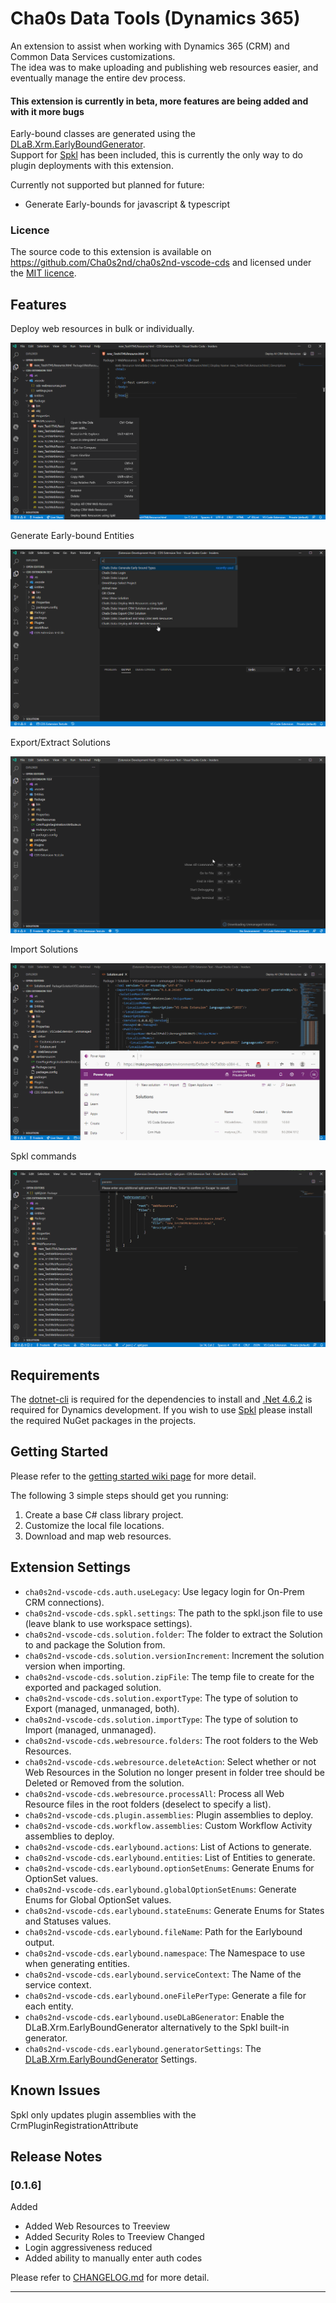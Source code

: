 # Cha0s Data Tools (Dynamics 365)

An extension to assist when working with Dynamics 365 (CRM) and Common Data Services customizations.<br>The idea was to make uploading and publishing web resources easier, and eventually manage the entire dev process.

#### This extension is currently in beta, more features are being added and with it more bugs

Early-bound classes are generated using the [DLaB.Xrm.EarlyBoundGenerator](https://github.com/daryllabar/DLaB.Xrm.XrmToolBoxTools/wiki/Early-Bound-Generator).<br>
Support for [Spkl](https://github.com/scottdurow/SparkleXrm/wiki/spkl) has been included, this is currently the only way to do plugin deployments with this extension.

Currently not supported but planned for future:
* Generate Early-bounds for javascript & typescript

### Licence

The source code to this extension is available on https://github.com/Cha0s2nd/cha0s2nd-vscode-cds and licensed under the [MIT licence](https://cha0s2nd.neocities.org/vscode/extensions/cds/license.html).

## Features

Deploy web resources in bulk or individually.

![deploy-webresources](media/samples/deploy-webresources.gif)

Generate Early-bound Entities

![earlybound](media/samples/earlybound.gif)

Export/Extract Solutions

![deploy-webresources](media/samples/export-solution.gif)

Import Solutions

![deploy-webresources](media/samples/import-solution.gif)

Spkl commands

![deploy-webresources-spkl](media/samples/spkl.gif)

## Requirements

The [dotnet-cli](https://dotnet.microsoft.com/download/) is required for the dependencies to install and [.Net 4.6.2](https://dotnet.microsoft.com/download/) is required for Dynamics development.
If you wish to use [Spkl](https://www.nuget.org/packages/spkl/) please install the required NuGet packages in the projects.

## Getting Started

Please refer to the [getting started wiki page](https://github.com/Cha0s2nd/cha0s2nd-vscode-cds/wiki/Getting-Started) for more detail.

The following 3 simple steps should get you running:
1. Create a base C# class library project.
2. Customize the local file locations.
3. Download and map web resources.

## Extension Settings

* `cha0s2nd-vscode-cds.auth.useLegacy`: Use legacy login for On-Prem CRM connections).
* `cha0s2nd-vscode-cds.spkl.settings`: The path to the spkl.json file to use (leave blank to use workspace settings).
* `cha0s2nd-vscode-cds.solution.folder`: The folder to extract the Solution to and package the Solution from.
* `cha0s2nd-vscode-cds.solution.versionIncrement`: Increment the solution version when importing.
* `cha0s2nd-vscode-cds.solution.zipFile`: The temp file to create for the exported and packaged solution.
* `cha0s2nd-vscode-cds.solution.exportType`: The type of solution to Export (managed, unmanaged, both).
* `cha0s2nd-vscode-cds.solution.importType`: The type of solution to Import (managed, unmanaged).
* `cha0s2nd-vscode-cds.webresource.folders`: The root folders to the Web Resources.
* `cha0s2nd-vscode-cds.webresource.deleteAction`: Select whether or not Web Resources in the Solution no longer present in folder tree should be Deleted or Removed from the solution.
* `cha0s2nd-vscode-cds.webresource.processAll`: Process all Web Resource files in the root folders (deselect to specify a list).
* `cha0s2nd-vscode-cds.plugin.assemblies`: Plugin assemblies to deploy.
* `cha0s2nd-vscode-cds.workflow.assemblies`: Custom Workflow Activity assemblies to deploy.
* `cha0s2nd-vscode-cds.earlybound.actions`: List of Actions to generate.
* `cha0s2nd-vscode-cds.earlybound.entities`: List of Entities to generate.
* `cha0s2nd-vscode-cds.earlybound.optionSetEnums`: Generate Enums for OptionSet values.
* `cha0s2nd-vscode-cds.earlybound.globalOptionSetEnums`: Generate Enums for Global OptionSet values.
* `cha0s2nd-vscode-cds.earlybound.stateEnums`: Generate Enums for States and Statuses values.
* `cha0s2nd-vscode-cds.earlybound.fileName`: Path for the Earlybound output.
* `cha0s2nd-vscode-cds.earlybound.namespace`: The Namespace to use when generating entities.
* `cha0s2nd-vscode-cds.earlybound.serviceContext`: The Name of the service context.
* `cha0s2nd-vscode-cds.earlybound.oneFilePerType`: Generate a file for each entity.
* `cha0s2nd-vscode-cds.earlybound.useDLaBGenerator`: Enable the DLaB.Xrm.EarlyBoundGenerator alternatively to the Spkl built-in generator.
* `cha0s2nd-vscode-cds.earlybound.generatorSettings`: The [DLaB.Xrm.EarlyBoundGenerator](https://github.com/daryllabar/DLaB.Xrm.XrmToolBoxTools/wiki/Early-Bound-Generator) Settings.

## Known Issues

Spkl only updates plugin assemblies with the CrmPluginRegistrationAttribute

## Release Notes

### [0.1.6]
Added
- Added Web Resources to Treeview
- Added Security Roles to Treeview
Changed
- Login aggressiveness reduced
- Added ability to manually enter auth codes

Please refer to [CHANGELOG.md](https://github.com/Cha0s2nd/cha0s2nd-vscode-cds/blob/master/CHANGELOG.md) for more detail.

-----------------------------------------------------------------------------------------------------------